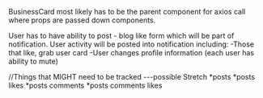 BusinessCard most likely has to be the parent component for axios call where props are passed down components. 

User has to have ability to post - blog like form which will be part of notification. 
User activity will be posted into notification including:
-Those that like, grab user card
-User changes profile information (each user has ability to mute)

//Things that MIGHT need to be tracked ---possible Stretch
*posts
*posts likes
*posts comments
*posts comments likes

